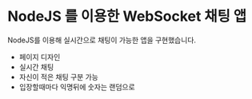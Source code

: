 # NodeJS 를 이용한 WebSocket 채팅 앱
NodeJS를 이용해 실시간으로 채팅이 가능한 앱을 구현했습니다.

- 페이지 디자인
- 실시간 채팅
- 자신이 적은 채팅 구분 가능
- 입장할때마다 익명뒤에 숫자는 랜덤으로 
